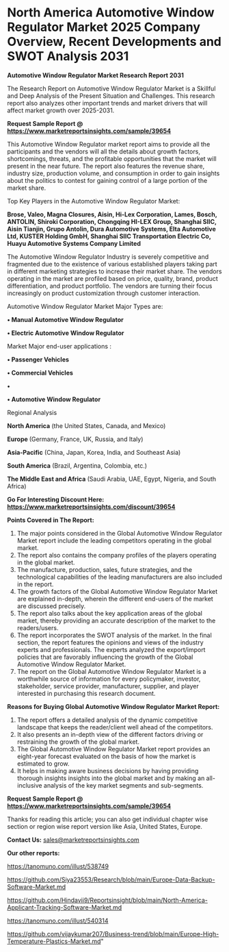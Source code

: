# North America Automotive Window Regulator Market 2025 Company Overview, Recent Developments and SWOT Analysis 2031

<strong>Automotive Window Regulator Market Research Report 2031</strong>

The Research Report on Automotive Window Regulator Market is a Skillful and Deep Analysis of the Present Situation and Challenges. This research report also analyzes other important trends and market drivers that will affect market growth over 2025-2031.

<strong>Request Sample Report @ <a href=https://www.marketreportsinsights.com/sample/39654>https://www.marketreportsinsights.com/sample/39654</a></strong>

This Automotive Window Regulator market report aims to provide all the participants and the vendors will all the details about growth factors, shortcomings, threats, and the profitable opportunities that the market will present in the near future. The report also features the revenue share, industry size, production volume, and consumption in order to gain insights about the politics to contest for gaining control of a large portion of the market share.

Top Key Players in the Automotive Window Regulator Market:

<strong>Brose, Valeo, Magna Closures, Aisin, Hi-Lex Corporation, Lames, Bosch, ANTOLIN, Shiroki Corporation, Chongqing HI-LEX Group, Shanghai SIIC, Aisin Tianjin, Grupo Antolin, Dura Automotive Systems, Elta Automotive Ltd, KUSTER Holding GmbH, Shanghai SIIC Transportation Electric Co, Huayu Automotive Systems Company Limited</strong>

The Automotive Window Regulator Industry is severely competitive and fragmented due to the existence of various established players taking part in different marketing strategies to increase their market share. The vendors operating in the market are profiled based on price, quality, brand, product differentiation, and product portfolio. The vendors are turning their focus increasingly on product customization through customer interaction.

Automotive Window Regulator Market Major Types are:

<strong>•  Manual Automotive Window Regulator

•  Electric Automotive Window Regulator</strong>

Market Major end-user applications :

<strong>•  Passenger Vehicles

•  Commercial Vehicles

•  

•  Automotive Window Regulator</strong>

Regional Analysis

</u><strong><b>North America</b></strong> (the United States, Canada, and Mexico)

<strong><b>Europe </b></strong>(Germany, France, UK, Russia, and Italy)

<strong><b>Asia-Pacific</b></strong> (China, Japan, Korea, India, and Southeast Asia)

<strong><b>South America</b></strong> (Brazil, Argentina, Colombia, etc.)

<strong><b>The Middle East and Africa</b></strong> (Saudi Arabia, UAE, Egypt, Nigeria, and South Africa)

<strong>Go For Interesting Discount Here: <a href=https://www.marketreportsinsights.com/discount/39654>https://www.marketreportsinsights.com/discount/39654</a></strong>

<strong>Points Covered in The Report:</strong>
<ol>
  <li>The major points considered in the Global Automotive Window Regulator Market report include the leading competitors operating in the global market.</li>
  <li>The report also contains the company profiles of the players operating in the global market.</li>
  <li>The manufacture, production, sales, future strategies, and the technological capabilities of the leading manufacturers are also included in the report.</li>
  <li>The growth factors of the Global Automotive Window Regulator Market are explained in-depth, wherein the different end-users of the market are discussed precisely.</li>
  <li>The report also talks about the key application areas of the global market, thereby providing an accurate description of the market to the readers/users.</li>
  <li>The report incorporates the SWOT analysis of the market. In the final section, the report features the opinions and views of the industry experts and professionals. The experts analyzed the export/import policies that are favorably influencing the growth of the Global Automotive Window Regulator Market.</li>
  <li>The report on the Global Automotive Window Regulator Market is a worthwhile source of information for every policymaker, investor, stakeholder, service provider, manufacturer, supplier, and player interested in purchasing this research document.</li>
</ol>
<strong>Reasons for Buying Global Automotive Window Regulator Market Report:</strong>

<ol>
  <li>The report offers a detailed analysis of the dynamic competitive landscape that keeps the reader/client well ahead of the competitors.</li>
  <li>It also presents an in-depth view of the different factors driving or restraining the growth of the global market.</li>
  <li>The Global Automotive Window Regulator Market report provides an eight-year forecast evaluated on the basis of how the market is estimated to grow.</li>
  <li>It helps in making aware business decisions by having providing thorough insights insights into the global market and by making an all-inclusive analysis of the key market segments and sub-segments.</li>
</ol>
<strong>Request Sample Report @ <a href=https://www.marketreportsinsights.com/sample/39654>https://www.marketreportsinsights.com/sample/39654</a></strong>


Thanks for reading this article; you can also get individual chapter wise section or region wise report version like Asia, United States, Europe.

<strong>Contact Us:</strong>
sales@marketreportsinsights.com

<strong>Our other reports:</strong>

<a href=https://tanomuno.com/illust/538749>https://tanomuno.com/illust/538749</a>

<a href=https://github.com/Siya23553/Research/blob/main/Europe-Data-Backup-Software-Market.md>https://github.com/Siya23553/Research/blob/main/Europe-Data-Backup-Software-Market.md</a>

<a href=https://github.com/Hindavii9/Reportsinsight/blob/main/North-America-Applicant-Tracking-Software-Market.md>https://github.com/Hindavii9/Reportsinsight/blob/main/North-America-Applicant-Tracking-Software-Market.md</a>

<a href=https://tanomuno.com/illust/540314>https://tanomuno.com/illust/540314</a>

<a href=https://github.com/vijaykumar207/Business-trend/blob/main/Europe-High-Temperature-Plastics-Market.md>https://github.com/vijaykumar207/Business-trend/blob/main/Europe-High-Temperature-Plastics-Market.md</a>"
